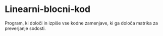 # Linearni-blocni-kod
Program, ki določi in izpiše vse kodne zamenjave, ki ga določa matrika za preverjanje sodosti.
